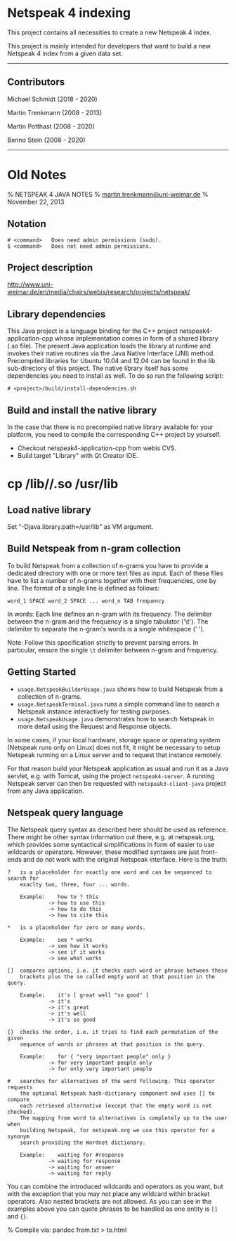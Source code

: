 # Netspeak 4 indexing

This project contains all necessities to create a new Netspeak 4 index.

This project is mainly intended for developers that want to build a new Netspeak 4 index from a given data set.


---

## Contributors

Michael Schmidt (2018 - 2020)

Martin Trenkmann (2008 - 2013)

Martin Potthast (2008 - 2020)

Benno Stein (2008 - 2020)



---

# Old Notes

% NETSPEAK 4 JAVA NOTES
% martin.trenkmann@uni-weimar.de
% November 22, 2013



Notation
--------

    # <command>   Does need admin permissions (sudo).
    $ <command>   Does not need admin permissions.


Project description
-------------------

<http://www.uni-weimar.de/en/media/chairs/webis/research/projects/netspeak/>


Library dependencies
--------------------

This Java project is a language binding for the C++ project netspeak4-application-cpp whose
implementation comes in form of a shared library (.so file). The present Java
application loads the library at runtime and invokes their native routines via
the Java Native Interface (JNI) method. Precompiled libraries for Ubuntu 10.04
and 12.04 can be found in the lib sub-directory of this project. The native
library itself has some dependencies you need to install as well. To do so run
the following script:

    # <project>/build/install-dependencies.sh


Build and install the native library
------------------------------------

In the case that there is no precompiled native library available for your
platform, you need to compile the corresponding C++ project by yourself.

- Checkout netspeak4-application-cpp from webis CVS.
- Build target "Library" with Qt Creator IDE.

# cp <project>/lib/<arch>/<lib>.so /usr/lib


Load native library
-------------------

Set "-Djava.library.path=/usr/lib" as VM argument.


Build Netspeak from n-gram collection
-------------------------------------

To build Netspeak from a collection of n-grams you have to provide a dedicated
directory with one or more text files as input. Each of these files have to
list a number of n-grams together with their frequencies, one by line. The
format of a single line is defined as follows:

    word_1 SPACE word_2 SPACE ... word_n TAB frequency

In words: Each line defines an n-gram with its frequency. The delimiter between
the n-gram and the frequency is a single tabulator ('\t'). The delimiter to
separate the n-gram's words is a single whitespace (' ').

Note: Follow this specification strictly to prevent parsing errors. In
particular, ensure the single `\t` delimiter between n-gram and frequency.


Getting Started
---------------

- `usage.NetspeakBuilderUsage.java` shows how to build Netspeak from a
   collection of n-grams.
- `usage.NetspeakTerminal.java` runs a simple command line to search a Netspeak
   instance interactively for testing purposes.
- `usage.NetspeakUsage.java` demonstrates how to search Netspeak in more detail
   using the Request and Response objects.

In some cases, if your local hardware, storage space or operating system
(Netspeak runs only on Linux) does not fit, it might be necessary to setup
Netspeak running on a Linux server and to request that instance remotely.

For that reason build your Netspeak application as usual and run it as a Java
servlet, e.g. with Tomcat, using the project `netspeak4-server`. A running
Netspeak server can then be requested with `netspeak3-client-java` project from
any Java application.


Netspeak query language
-----------------------

The Netspeak query syntax as described here should be used as reference. There
might be other syntax information out there, e.g. at netspeak.org, which
provides some syntactical simplifications in form of easier to use wildcards or
operators. However, these modified syntaxes are just front-ends and do not work
with the original Netspeak interface. Here is the truth:

    ?   is a placeholder for exactly one word and can be sequenced to search for
        exaclty two, three, four ... words.

        Example:    how to ? this
                 -> how to use this
                 -> how to do this
                 -> how to cite this

    *   is a placeholder for zero or many words.

        Example:    see * works
                 -> see how it works
                 -> see if it works
                 -> see what works

    []  compares options, i.e. it checks each word or phrase between these
        brackets plus the so called empty word at that position in the query.

        Example:    it's [ great well "so good" ]
                 -> it's
                 -> it's great
                 -> it's well
                 -> it's so good

    {}  checks the order, i.e. it tries to find each permutation of the given
        sequence of words or phrases at that position in the query.

        Example:    for { "very important people" only }
                 -> for very important people only
                 -> for only very important people

    #   searches for alternatives of the word following. This operator requests
        the optional Netspeak hash-dictionary component and uses [] to compare
        each retrieved alternative (except that the empty word is not checked).
        The mapping from word to alternatives is completely up to the user when
        building Netspeak, for netspeak.org we use this operator for a synonym
        search providing the Wordnet dictionary.

        Example:    waiting for #response
                 -> waiting for response
                 -> waiting for answer
                 -> waiting for reply

You can combine the introduced wildcards and operators as you want, but with the
exception that you may not place any wildcard within bracket operators. Also
nested brackets are not allowed. As you can see in the examples above you can
quote phrases to be handled as one entity is `[]` and `{}`.



% Compile via: pandoc from.txt > to.html
